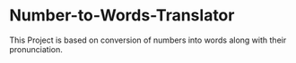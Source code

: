 # Number-to-Words-Translator
This Project is based on conversion of numbers into words along with their pronunciation.
